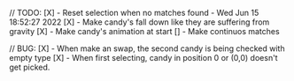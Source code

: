 // TODO:
[X] - Reset selection when no matches found - Wed Jun 15 18:52:27 2022 
[X] - Make candy's fall down like they are suffering from gravity
[X] - Make candy's animation at start
[] - Make continuos matches


// BUG:
[X] - When make an swap, the second candy is being checked with empty type
[X] - When first selecting, candy in position 0 or (0,0) doesn't get picked.
